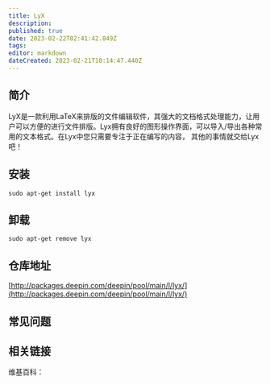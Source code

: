 ```yaml
---
title: LyX
description: 
published: true
date: 2023-02-22T02:41:42.849Z
tags: 
editor: markdown
dateCreated: 2023-02-21T10:14:47.440Z
---
```


## 简介

LyX是一款利用LaTeX来排版的文件编辑软件，其强大的文档格式处理能力，让用户可以方便的进行文件排版。Lyx拥有良好的图形操作界面，可以导入/导出各种常用的文本格式。在Lyx中您只需要专注于正在编写的内容， 其他的事情就交给Lyx吧！

## 安装

`sudo apt-get install lyx`

## 卸载

`sudo apt-get remove lyx`

## 仓库地址

[http://packages.deepin.com/deepin/pool/main/l/lyx/](http://packages.deepin.com/deepin/pool/main/l/lyx/)

## 常见问题

## 相关链接

维基百科：
